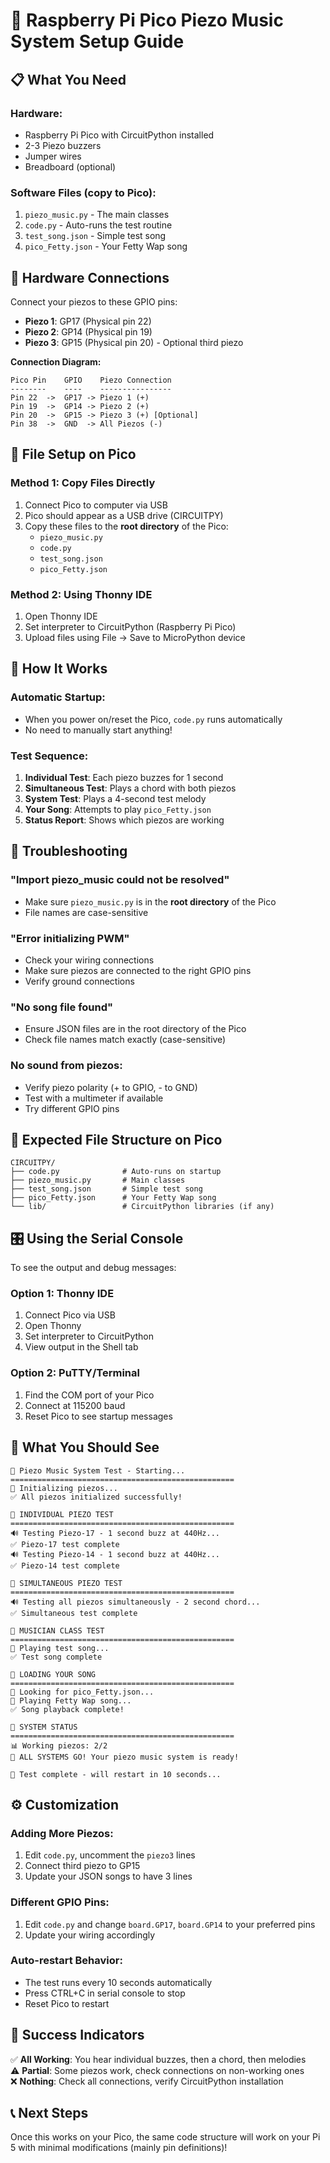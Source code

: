 # 🎵 Raspberry Pi Pico Piezo Music System Setup Guide

## 📋 **What You Need**

### Hardware:
- Raspberry Pi Pico with CircuitPython installed
- 2-3 Piezo buzzers
- Jumper wires
- Breadboard (optional)

### Software Files (copy to Pico):
1. `piezo_music.py` - The main classes
2. `code.py` - Auto-runs the test routine  
3. `test_song.json` - Simple test song
4. `pico_Fetty.json` - Your Fetty Wap song

## 🔌 **Hardware Connections**

Connect your piezos to these GPIO pins:
- **Piezo 1**: GP17 (Physical pin 22)
- **Piezo 2**: GP14 (Physical pin 19)  
- **Piezo 3**: GP15 (Physical pin 20) - Optional third piezo

**Connection Diagram:**
```
Pico Pin    GPIO    Piezo Connection
--------    ----    ----------------
Pin 22  ->  GP17 -> Piezo 1 (+)
Pin 19  ->  GP14 -> Piezo 2 (+)
Pin 20  ->  GP15 -> Piezo 3 (+) [Optional]
Pin 38  ->  GND  -> All Piezos (-)
```

## 💾 **File Setup on Pico**

### Method 1: Copy Files Directly
1. Connect Pico to computer via USB
2. Pico should appear as a USB drive (CIRCUITPY)
3. Copy these files to the **root directory** of the Pico:
   - `piezo_music.py`
   - `code.py` 
   - `test_song.json`
   - `pico_Fetty.json`

### Method 2: Using Thonny IDE
1. Open Thonny IDE
2. Set interpreter to CircuitPython (Raspberry Pi Pico)
3. Upload files using File -> Save to MicroPython device

## 🚀 **How It Works**

### Automatic Startup:
- When you power on/reset the Pico, `code.py` runs automatically
- No need to manually start anything!

### Test Sequence:
1. **Individual Test**: Each piezo buzzes for 1 second
2. **Simultaneous Test**: Plays a chord with both piezos  
3. **System Test**: Plays a 4-second test melody
4. **Your Song**: Attempts to play `pico_Fetty.json`
5. **Status Report**: Shows which piezos are working

## 🔧 **Troubleshooting**

### "Import piezo_music could not be resolved" 
- Make sure `piezo_music.py` is in the **root directory** of the Pico
- File names are case-sensitive

### "Error initializing PWM"
- Check your wiring connections
- Make sure piezos are connected to the right GPIO pins
- Verify ground connections

### "No song file found"
- Ensure JSON files are in the root directory of the Pico
- Check file names match exactly (case-sensitive)

### No sound from piezos:
- Verify piezo polarity (+ to GPIO, - to GND)
- Test with a multimeter if available
- Try different GPIO pins

## 📁 **Expected File Structure on Pico**

```
CIRCUITPY/
├── code.py              # Auto-runs on startup
├── piezo_music.py       # Main classes
├── test_song.json       # Simple test song
├── pico_Fetty.json      # Your Fetty Wap song
└── lib/                 # CircuitPython libraries (if any)
```

## 🎛️ **Using the Serial Console**

To see the output and debug messages:

### Option 1: Thonny IDE
1. Connect Pico via USB
2. Open Thonny
3. Set interpreter to CircuitPython  
4. View output in the Shell tab

### Option 2: PuTTY/Terminal
1. Find the COM port of your Pico
2. Connect at 115200 baud
3. Reset Pico to see startup messages

## 🎵 **What You Should See**

```
🎵 Piezo Music System Test - Starting...
==================================================
🔧 Initializing piezos...
✅ All piezos initialized successfully!

🧪 INDIVIDUAL PIEZO TEST
==================================================
🔊 Testing Piezo-17 - 1 second buzz at 440Hz...
✅ Piezo-17 test complete
🔊 Testing Piezo-14 - 1 second buzz at 440Hz...
✅ Piezo-14 test complete

🎼 SIMULTANEOUS PIEZO TEST
==================================================
🔊 Testing all piezos simultaneously - 2 second chord...
✅ Simultaneous test complete

🎵 MUSICIAN CLASS TEST
==================================================
🎵 Playing test song...
✅ Test song complete

🎯 LOADING YOUR SONG
==================================================
🎵 Looking for pico_Fetty.json...
🎵 Playing Fetty Wap song...
✅ Song playback complete!

🎯 SYSTEM STATUS
==================================================
📊 Working piezos: 2/2
🎉 ALL SYSTEMS GO! Your piezo music system is ready!

🔄 Test complete - will restart in 10 seconds...
```

## ⚙️ **Customization**

### Adding More Piezos:
1. Edit `code.py`, uncomment the `piezo3` lines
2. Connect third piezo to GP15
3. Update your JSON songs to have 3 lines

### Different GPIO Pins:
1. Edit `code.py` and change `board.GP17`, `board.GP14` to your preferred pins
2. Update your wiring accordingly

### Auto-restart Behavior:
- The test runs every 10 seconds automatically
- Press CTRL+C in serial console to stop
- Reset Pico to restart

## 🎯 **Success Indicators**

✅ **All Working**: You hear individual buzzes, then a chord, then melodies  
⚠️ **Partial**: Some piezos work, check connections on non-working ones  
❌ **Nothing**: Check all connections, verify CircuitPython installation

## 📞 **Next Steps**

Once this works on your Pico, the same code structure will work on your Pi 5 with minimal modifications (mainly pin definitions)!